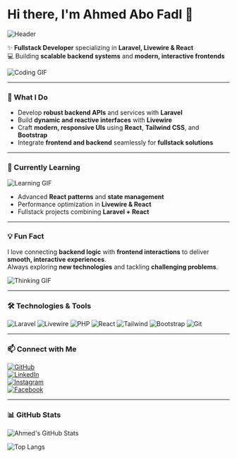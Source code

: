 # Hi there, I'm Ahmed Abo Fadl 👋

![Header](https://user-images.githubusercontent.com/74281703/74281703-3d9c-45db-9950-f15bd0cf96d7.png)

✨ **Fullstack Developer** specializing in **Laravel, Livewire & React**  
💻 Building **scalable backend systems** and **modern, interactive frontends**  

![Coding GIF](https://media.giphy.com/media/3o7qE1YN7aBOFPRw8E/giphy.gif)

---

### 🚀 What I Do
- Develop **robust backend APIs** and services with **Laravel**  
- Build **dynamic and reactive interfaces** with **Livewire**  
- Craft **modern, responsive UIs** using **React**, **Tailwind CSS**, and **Bootstrap**  
- Integrate **frontend and backend** seamlessly for **fullstack solutions**  

---

### 🌱 Currently Learning
![Learning GIF](https://media.giphy.com/media/26BRzozg4TCBXv6QU/giphy.gif)
- Advanced **React patterns** and **state management**  
- Performance optimization in **Livewire & React**  
- Fullstack projects combining **Laravel + React**  

---

### 💡 Fun Fact
I love connecting **backend logic** with **frontend interactions** to deliver **smooth, interactive experiences**.  
Always exploring **new technologies** and tackling **challenging problems**.  

![Thinking GIF](https://media.giphy.com/media/l3vR85PnGsBwu1PFK/giphy.gif)

---

### 🛠 Technologies & Tools
![Laravel](https://img.shields.io/badge/-Laravel-EF3F2F?style=flat-square&logo=laravel&logoColor=white) 
![Livewire](https://img.shields.io/badge/-Livewire-FF2D20?style=flat-square&logo=laravel&logoColor=white) 
![PHP](https://img.shields.io/badge/-PHP-777BB4?style=flat-square&logo=php&logoColor=white) 
![React](https://img.shields.io/badge/-React-61DAFB?style=flat-square&logo=react&logoColor=white) 
![Tailwind](https://img.shields.io/badge/-TailwindCSS-06B6D4?style=flat-square&logo=tailwind-css&logoColor=white) 
![Bootstrap](https://img.shields.io/badge/-Bootstrap-7952B3?style=flat-square&logo=bootstrap&logoColor=white) 
![Git](https://img.shields.io/badge/-Git-F05032?style=flat-square&logo=git&logoColor=white)  

---

### 📫 Connect with Me
[![GitHub](https://img.shields.io/badge/-GitHub-181717?style=flat-square&logo=github)](https://github.com/AhmedAboFadl)  
[![LinkedIn](https://img.shields.io/badge/-LinkedIn-0A66C2?style=flat-square&logo=linkedin)](https://www.linkedin.com/in/ahmed-mahmoud-6210ba309/)  
[![Instagram](https://img.shields.io/badge/-Instagram-E4405F?style=flat-square&logo=instagram)](https://www.instagram.com/xx_ahmed_abo_fadl_xx/)  
[![Facebook](https://img.shields.io/badge/-Facebook-1877F2?style=flat-square&logo=facebook)](https://www.facebook.com/ahmed.abo.fadl.2025)  

---

### 📊 GitHub Stats
![Ahmed's GitHub Stats](https://github-readme-stats.vercel.app/api?username=AhmedAboFadl&show_icons=true&count_private=true&hide_title=false&theme=dracula)

![Top Langs](https://github-readme-stats.vercel.app/api/top-langs/?username=AhmedAboFadl&layout=compact&theme=dracula)
